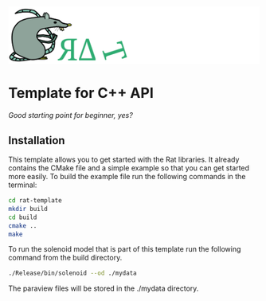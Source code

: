 ![Logo](./figs/RATLogo.png)
# Template for C++ API
<em>Good starting point for beginner, yes?</em>

## Installation
This template allows you to get started with the Rat libraries. It already contains the CMake file and a simple example so that you can get started more easily. To build the example file run the following commands in the terminal:
```bash
cd rat-template
mkdir build
cd build
cmake ..
make
```

To run the solenoid model that is part of this template run the following command from the build directory.
```bash
./Release/bin/solenoid --od ./mydata
```

The paraview files will be stored in the ./mydata directory.
